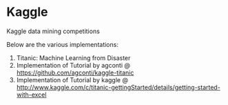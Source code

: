 # Kaggle
Kaggle data mining competitions

Below are the various implementations:
 1. Titanic: Machine Learning from Disaster
   1. Implementation of Tutorial by agconti @ https://github.com/agconti/kaggle-titanic
   2. Implementation of Tutorial by kaggle @ http://www.kaggle.com/c/titanic-gettingStarted/details/getting-started-with-excel
